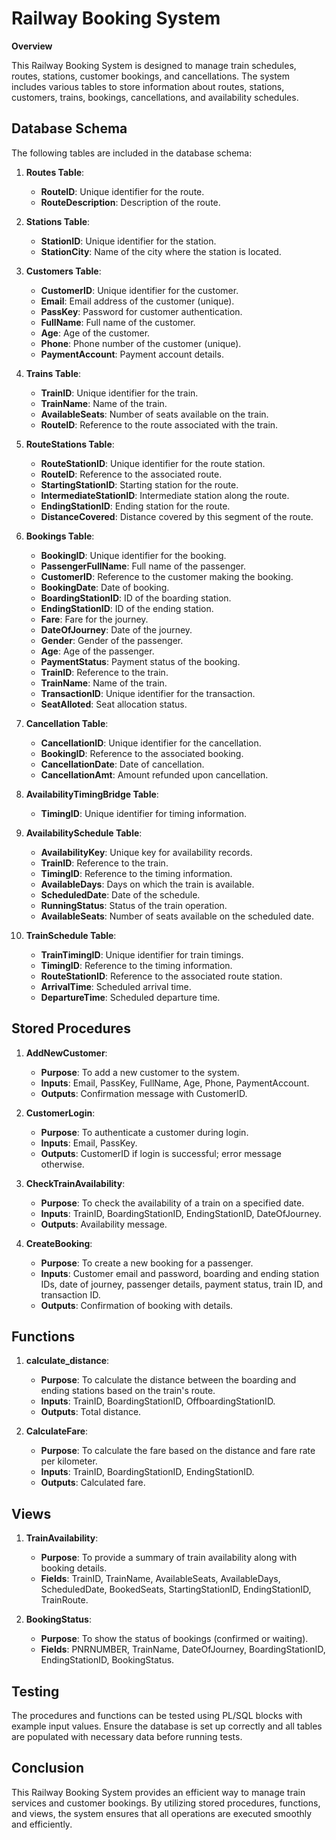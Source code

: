 # Railway Booking System

**Overview**

This Railway Booking System is designed to manage train schedules, routes, stations, customer bookings, and cancellations. The system includes various tables to store information about routes, stations, customers, trains, bookings, cancellations, and availability schedules. 

## Database Schema

The following tables are included in the database schema:

1. **Routes Table**: 
   - **RouteID**: Unique identifier for the route.
   - **RouteDescription**: Description of the route.

2. **Stations Table**: 
   - **StationID**: Unique identifier for the station.
   - **StationCity**: Name of the city where the station is located.

3. **Customers Table**: 
   - **CustomerID**: Unique identifier for the customer.
   - **Email**: Email address of the customer (unique).
   - **PassKey**: Password for customer authentication.
   - **FullName**: Full name of the customer.
   - **Age**: Age of the customer.
   - **Phone**: Phone number of the customer (unique).
   - **PaymentAccount**: Payment account details.

4. **Trains Table**: 
   - **TrainID**: Unique identifier for the train.
   - **TrainName**: Name of the train.
   - **AvailableSeats**: Number of seats available on the train.
   - **RouteID**: Reference to the route associated with the train.

5. **RouteStations Table**: 
   - **RouteStationID**: Unique identifier for the route station.
   - **RouteID**: Reference to the associated route.
   - **StartingStationID**: Starting station for the route.
   - **IntermediateStationID**: Intermediate station along the route.
   - **EndingStationID**: Ending station for the route.
   - **DistanceCovered**: Distance covered by this segment of the route.

6. **Bookings Table**: 
   - **BookingID**: Unique identifier for the booking.
   - **PassengerFullName**: Full name of the passenger.
   - **CustomerID**: Reference to the customer making the booking.
   - **BookingDate**: Date of booking.
   - **BoardingStationID**: ID of the boarding station.
   - **EndingStationID**: ID of the ending station.
   - **Fare**: Fare for the journey.
   - **DateOfJourney**: Date of the journey.
   - **Gender**: Gender of the passenger.
   - **Age**: Age of the passenger.
   - **PaymentStatus**: Payment status of the booking.
   - **TrainID**: Reference to the train.
   - **TrainName**: Name of the train.
   - **TransactionID**: Unique identifier for the transaction.
   - **SeatAlloted**: Seat allocation status.

7. **Cancellation Table**: 
   - **CancellationID**: Unique identifier for the cancellation.
   - **BookingID**: Reference to the associated booking.
   - **CancellationDate**: Date of cancellation.
   - **CancellationAmt**: Amount refunded upon cancellation.

8. **AvailabilityTimingBridge Table**: 
   - **TimingID**: Unique identifier for timing information.

9. **AvailabilitySchedule Table**: 
   - **AvailabilityKey**: Unique key for availability records.
   - **TrainID**: Reference to the train.
   - **TimingID**: Reference to the timing information.
   - **AvailableDays**: Days on which the train is available.
   - **ScheduledDate**: Date of the schedule.
   - **RunningStatus**: Status of the train operation.
   - **AvailableSeats**: Number of seats available on the scheduled date.

10. **TrainSchedule Table**: 
    - **TrainTimingID**: Unique identifier for train timings.
    - **TimingID**: Reference to the timing information.
    - **RouteStationID**: Reference to the associated route station.
    - **ArrivalTime**: Scheduled arrival time.
    - **DepartureTime**: Scheduled departure time.

## Stored Procedures

1. **AddNewCustomer**: 
   - **Purpose**: To add a new customer to the system.
   - **Inputs**: Email, PassKey, FullName, Age, Phone, PaymentAccount.
   - **Outputs**: Confirmation message with CustomerID.

2. **CustomerLogin**: 
   - **Purpose**: To authenticate a customer during login.
   - **Inputs**: Email, PassKey.
   - **Outputs**: CustomerID if login is successful; error message otherwise.

3. **CheckTrainAvailability**: 
   - **Purpose**: To check the availability of a train on a specified date.
   - **Inputs**: TrainID, BoardingStationID, EndingStationID, DateOfJourney.
   - **Outputs**: Availability message.

4. **CreateBooking**: 
   - **Purpose**: To create a new booking for a passenger.
   - **Inputs**: Customer email and password, boarding and ending station IDs, date of journey, passenger details, payment status, train ID, and transaction ID.
   - **Outputs**: Confirmation of booking with details.

## Functions

1. **calculate_distance**: 
   - **Purpose**: To calculate the distance between the boarding and ending stations based on the train's route.
   - **Inputs**: TrainID, BoardingStationID, OffboardingStationID.
   - **Outputs**: Total distance.

2. **CalculateFare**: 
   - **Purpose**: To calculate the fare based on the distance and fare rate per kilometer.
   - **Inputs**: TrainID, BoardingStationID, EndingStationID.
   - **Outputs**: Calculated fare.

## Views

1. **TrainAvailability**: 
   - **Purpose**: To provide a summary of train availability along with booking details.
   - **Fields**: TrainID, TrainName, AvailableSeats, AvailableDays, ScheduledDate, BookedSeats, StartingStationID, EndingStationID, TrainRoute.

2. **BookingStatus**: 
   - **Purpose**: To show the status of bookings (confirmed or waiting).
   - **Fields**: PNRNUMBER, TrainName, DateOfJourney, BoardingStationID, EndingStationID, BookingStatus.

## Testing

The procedures and functions can be tested using PL/SQL blocks with example input values. Ensure the database is set up correctly and all tables are populated with necessary data before running tests.

## Conclusion

This Railway Booking System provides an efficient way to manage train services and customer bookings. By utilizing stored procedures, functions, and views, the system ensures that all operations are executed smoothly and efficiently.
